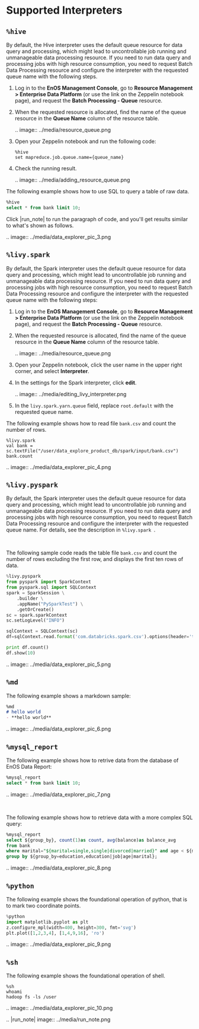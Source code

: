 # Supported Interpreters

## `%hive`

By default, the Hive interpreter uses the default queue resource for data query and processing, which might lead to uncontrollable job running and unmanageable data processing resource. If you need to run data query and processing jobs with high resource consumption, you need to request Batch Data Processing resource and configure the interpreter with the requested queue name with the following steps.

1. Log in to the **EnOS Management Console**, go to **Resource Management > Enterprise Data Platform** (or use the link on the Zeppelin notebook page), and request the **Batch Processing - Queue** resource.

2. When the requested resource is allocated, find the name of the queue resource in the **Queue Name** column of the resource table.

   .. image:: ../media/resource_queue.png

3. Open your Zeppelin notebook and run the following code:

   ```
   %hive
   set mapreduce.job.queue.name={queue_name}
   ```

4. Check the running result.

   .. image:: ../media/adding_resource_queue.png

The following example shows how to use SQL to query a table of raw data.

```sql
%hive
select * from bank limit 10;
```

Click |run_note| to run the paragraph of code, and you'll get results similar to what's shown as follows.

.. image:: ../media/data_explorer_pic_3.png

## `%livy.spark`

By default, the Spark interpreter uses the default queue resource for data query and processing, which might lead to uncontrollable job running and unmanageable data processing resource. If you need to run data query and processing jobs with high resource consumption, you need to request Batch Data Processing resource and configure the interpreter with the requested queue name with the following steps:

1. Log in to the **EnOS Management Console**, go to **Resource Management > Enterprise Data Platform** (or use the link on the Zeppelin notebook page), and request the **Batch Processing - Queue** resource.

2. When the requested resource is allocated, find the name of the queue resource in the **Queue Name** column of the resource table.

   .. image:: ../media/resource_queue.png

3. Open your Zeppelin notebook, click the user name in the upper right corner, and select **Interpreter**.

4. In the settings for the Spark interpreter, click **edit**.

   .. image:: ../media/editing_livy_interpreter.png

5. In the `livy.spark.yarn.queue` field, replace `root.default` with the requested queue name.

The following example shows how to read file `bank.csv` and count the number of rows.

```
%livy.spark
val bank = sc.textFile("/user/data_explore_product_db/spark/input/bank.csv")
bank.count
```

.. image:: ../media/data_explorer_pic_4.png

## `%livy.pyspark`

By default, the Spark interpreter uses the default queue resource for data query and processing, which might lead to uncontrollable job running and unmanageable data processing resource. If you need to run data query and processing jobs with high resource consumption, you need to request Batch Data Processing resource and configure the interpreter with the requested queue name. For details, see the description in `%livy.spark `.

<br />

The following sample code reads the table file `bank.csv` and count the number of rows excluding the first row, and displays the first ten rows of data.

```python
%livy.pyspark
from pyspark import SparkContext
from pyspark.sql import SQLContext
spark = SparkSession \
    .builder \
    .appName("PySparkTest") \
    .getOrCreate()
sc = spark.sparkContext
sc.setLogLevel("INFO")

sqlContext = SQLContext(sc)
df=sqlContext.read.format('com.databricks.spark.csv').options(header='true', inferschema='true').load("/user/data_explore_product_db/pyspark/input/bank.csv")

print df.count()
df.show(10)
```

.. image:: ../media/data_explorer_pic_5.png

## `%md`

The following example shows a markdown sample:

```markdown
%md
# hello world
- **hello world**
```

.. image:: ../media/data_explorer_pic_6.png

## `%mysql_report`

The following example shows how to retrive data from the database of EnOS Data Report:

```sql
%mysql_report
select * from bank limit 10;
```

.. image:: ../media/data_explorer_pic_7.png

<br />

The following example shows how to retrieve data with a more complex SQL query:

```sql
%mysql_report
select ${group_by}, count(1)as count, avg(balance)as balance_avg
from bank
where marital="${marital=single,single|divorced|married}" and age < ${maxAge=50}
group by ${group_by=education,education|job|age|marital};
```

.. image:: ../media/data_explorer_pic_8.png

## `%python`

The following example shows the foundational operation of python, that is to mark two coordinate points.

```python
%python
import matplotlib.pyplot as plt
z.configure_mpl(width=400, height=300, fmt='svg')
plt.plot([1,2,3,4], [1,4,9,16], 'ro')
```

.. image:: ../media/data_explorer_pic_9.png

## `%sh`

The following example shows the foundational operation of shell.

```
%sh
whoami
hadoop fs -ls /user
```

.. image:: ../media/data_explorer_pic_10.png

.. |run_note| image:: ../media/run_note.png

<!--end-->
